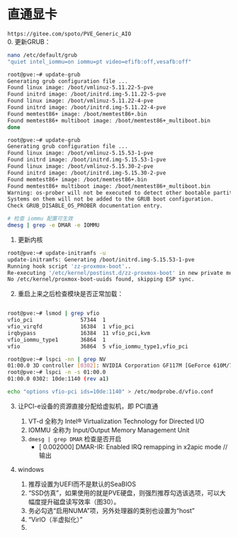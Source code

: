 # 直通显卡
`https://gitee.com/spoto/PVE_Generic_AIO`  
0. 更新GRUB：
```sh
nano /etc/default/grub
"quiet intel_iommu=on iommu=pt video=efifb:off,vesafb:off"

root@pve:~# update-grub
Generating grub configuration file ...
Found linux image: /boot/vmlinuz-5.11.22-5-pve
Found initrd image: /boot/initrd.img-5.11.22-5-pve
Found linux image: /boot/vmlinuz-5.11.22-4-pve
Found initrd image: /boot/initrd.img-5.11.22-4-pve
Found memtest86+ image: /boot/memtest86+.bin
Found memtest86+ multiboot image: /boot/memtest86+_multiboot.bin
done

root@pve:~# update-grub
Generating grub configuration file ...
Found linux image: /boot/vmlinuz-5.15.53-1-pve
Found initrd image: /boot/initrd.img-5.15.53-1-pve
Found linux image: /boot/vmlinuz-5.15.30-2-pve
Found initrd image: /boot/initrd.img-5.15.30-2-pve
Found memtest86+ image: /boot/memtest86+.bin
Found memtest86+ multiboot image: /boot/memtest86+_multiboot.bin
Warning: os-prober will not be executed to detect other bootable partitions.
Systems on them will not be added to the GRUB boot configuration.
Check GRUB_DISABLE_OS_PROBER documentation entry.

# 检查 iommu 配置可生效
dmesg | grep -e DMAR -e IOMMU
```

1. 更新内核
```sh 
root@pve:~# update-initramfs -u
update-initramfs: Generating /boot/initrd.img-5.15.53-1-pve
Running hook script 'zz-proxmox-boot'..
Re-executing '/etc/kernel/postinst.d/zz-proxmox-boot' in new private mount namespace..
No /etc/kernel/proxmox-boot-uuids found, skipping ESP sync.
```

2. 重启上来之后检查模块是否正常加载：

```sh 

root@pve:~# lsmod | grep vfio
vfio_pci               57344  1
vfio_virqfd            16384  1 vfio_pci
irqbypass              16384  11 vfio_pci,kvm
vfio_iommu_type1       36864  1
vfio                   36864  5 vfio_iommu_type1,vfio_pci

root@pve:~# lspci -nn | grep NV
01:00.0 3D controller [0302]: NVIDIA Corporation GF117M [GeForce 610M/710M/810M/820M / GT 620M/625M/630M/720M] [10de:1140] (rev a1)
root@pve:~# lspci -n -s 01:00.0
01:00.0 0302: 10de:1140 (rev a1)

echo "options vfio-pci ids=10de:1140" > /etc/modprobe.d/vfio.conf

```

3. 让PCI-e设备的资源直接分配给虚拟机，即 PCI直通
   1. VT-d 全称为 Intel® Virtualization Technology for Directed I/O
   2. IOMMU 全称为 Input/Output Memory Management Unit
   3. `dmesg | grep DMAR` 检查是否开启
      - [    0.002000] DMAR-IR: Enabled IRQ remapping in x2apic mode //输出 

4. windows 
   1. 推荐设置为UEFI而不是默认的SeaBIOS
   2. “SSD仿真”，如果使用的就是PVE硬盘，则强烈推荐勾选该选项，可以大幅度提升磁盘读写效率（图30）。
   3. 务必勾选“启用NUMA”项，另外处理器的类别也设置为“host”
   4. “VirlO（半虚拟化）”
   5. 